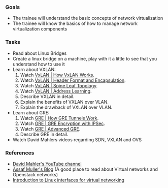 ### Goals
- The trainee will understand the basic concepts of network virtualization
- The trainee will know the basics of how to manage network virtualization components

### Tasks
- Read about Linux Bridges
- Create a linux bridge on a machine, play with it a little to see that you understand how to use it
- Learn about VXLAN:
  1. Watch [VxLAN | How VxLAN Works](https://www.youtube.com/watch?v=YNqKDI_bnPM).
  1. Watch [VxLAN | Header Format and Encapsulation](https://www.youtube.com/watch?v=jjr8aIIRkYc).
  1. Watch [VxLAN | Spine Leaf Topology](https://www.youtube.com/watch?v=x1F-RCW9fqo).
  1. Watch [VxLAN | Address Learning](https://www.youtube.com/watch?v=Do6G9w_DjJ4).
  1. Describe VXLAN in detail.
  1. Explain the benefits of VXLAN over VLAN.
  1. Explain the drawback of VXLAN over VLAN.
- Learn about GRE:
  1. Watch [GRE | How GRE Tunnels Work](https://www.youtube.com/watch?v=ytAqv7qHGyU).
  1. Watch [GRE | GRE Encryption with IPSec](https://www.youtube.com/watch?v=4IRefeZ3vyY).
  1. Watch [GRE | Advanced GRE](https://www.youtube.com/watch?v=tfaRP9Putfk).
  1. Describe GRE in detail.
- Watch David Mahlers videos regarding SDN, VXLAN and OVS

### References
- [David Mahler's YouTube channel](https://www.youtube.com/user/mahler711/videos)
- [Assaf Muller's Blog](https://assafmuller.com/) (A good place to read about Virtual networks and Openstack networks)
- [Introduction to Linux interfaces for virtual networking](https://developers.redhat.com/blog/2018/10/22/introduction-to-linux-interfaces-for-virtual-networking/)

